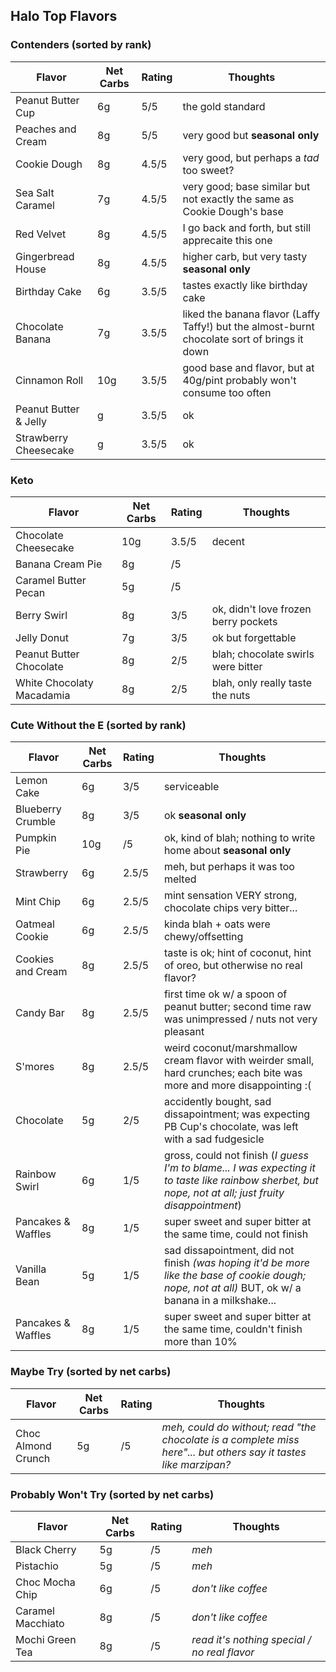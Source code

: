 
## Halo Top Flavors

### Contenders (sorted by rank)

| Flavor | Net Carbs | Rating | Thoughts |
|--------|-----------|--------|----------|
| Peanut Butter Cup | 6g | 5/5 | the gold standard |
| Peaches and Cream | 8g | 5/5 | very good but **seasonal only** |
| Cookie Dough | 8g | 4.5/5 | very good, but perhaps a *tad* too sweet? |
| Sea Salt Caramel | 7g | 4.5/5 | very good; base similar but not exactly the same as Cookie Dough's base |
| Red Velvet | 8g | 4.5/5 | I go back and forth, but still apprecaite this one |
| Gingerbread House | 8g | 4.5/5 | higher carb, but very tasty **seasonal only** |
| Birthday Cake | 6g | 3.5/5 | tastes exactly like birthday cake |
| Chocolate Banana | 7g | 3.5/5 | liked the banana flavor (Laffy Taffy!) but the almost-burnt chocolate sort of brings it down |
| Cinnamon Roll | 10g | 3.5/5 | good base and flavor, but at 40g/pint probably won't consume too often |
| Peanut Butter & Jelly | g | 3.5/5 | ok |
| Strawberry Cheesecake | g | 3.5/5 | ok |

### Keto
| Flavor | Net Carbs | Rating | Thoughts |
|--------|-----------|--------|----------|
| Chocolate Cheesecake | 10g | 3.5/5 | decent |
| Banana Cream Pie | 8g | /5 |  |
| Caramel Butter Pecan | 5g | /5 |  |
| Berry Swirl | 8g | 3/5 | ok, didn't love frozen berry pockets |
| Jelly Donut | 7g | 3/5 | ok but forgettable |
| Peanut Butter Chocolate | 8g | 2/5 | blah; chocolate swirls were bitter |
| White Chocolaty Macadamia | 8g | 2/5 | blah, only really taste the nuts |

### Cute Without the E (sorted by rank)

| Flavor | Net Carbs | Rating | Thoughts |
|--------|-----------|--------|----------|
| Lemon Cake | 6g | 3/5 | serviceable |
| Blueberry Crumble | 8g | 3/5 | ok **seasonal only** |
| Pumpkin Pie | 10g | /5 | ok, kind of blah; nothing to write home about **seasonal only** |
| Strawberry | 6g | 2.5/5 | meh, but perhaps it was too melted |
| Mint Chip | 6g | 2.5/5 | mint sensation VERY strong, chocolate chips very bitter... |
| Oatmeal Cookie | 6g | 2.5/5 | kinda blah + oats were chewy/offsetting |
| Cookies and Cream | 8g | 2.5/5 | taste is ok; hint of coconut, hint of oreo, but otherwise no real flavor? |
| Candy Bar | 8g | 2.5/5 | first time ok w/ a spoon of peanut butter; second time raw was unimpressed / nuts not very pleasant |
| S'mores | 8g | 2.5/5 | weird coconut/marshmallow cream flavor with weirder small, hard crunches; each bite was more and more disappointing :( |
| Chocolate | 5g | 2/5 | accidently bought, sad dissapointment; was expecting PB Cup's chocolate, was left with a sad fudgesicle |
| Rainbow Swirl | 6g | 1/5 | gross, could not finish (*I guess I'm to blame... I was expecting it to taste like rainbow sherbet, but nope, not at all; just fruity disappointment*) |
| Pancakes & Waffles | 8g | 1/5 | super sweet and super bitter at the same time, could not finish |
| Vanilla Bean | 5g | 1/5 | sad dissapointment, did not finish *(was hoping it'd be more like the base of cookie dough; nope, not at all)* BUT, ok w/ a banana in a milkshake... |
| Pancakes & Waffles | 8g | 1/5 | super sweet and super bitter at the same time, couldn't finish more than 10% |

### Maybe Try (sorted by net carbs)

| Flavor | Net Carbs | Rating | Thoughts |
|--------|-----------|--------|----------|
| Choc Almond Crunch | 5g | /5 | *meh, could do without; read "the chocolate is a complete miss here"... but others say it tastes like marzipan?* |

### Probably Won't Try (sorted by net carbs)

| Flavor | Net Carbs | Rating | Thoughts |
|--------|-----------|--------|----------|
| Black Cherry | 5g | /5 | *meh* |
| Pistachio | 5g | /5 | *meh* |
| Choc Mocha Chip | 6g | /5 | *don't like coffee* |
| Caramel Macchiato | 8g | /5 | *don't like coffee* |
| Mochi Green Tea | 8g | /5 | *read it's nothing special / no real flavor* |
